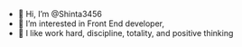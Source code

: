 - 👋 Hi, I’m @Shinta3456
- 👀 I’m interested in Front End developer, 
- 🌱 I like work hard, discipline, totality, and positive thinking

<!---
Shinta3456/Shinta3456 is a ✨ special ✨ repository because its `README.md` (this file) appears on your GitHub profile.
You can click the Preview link to take a look at your changes.
--->
